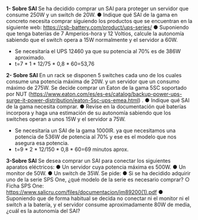 **1- Sobre SAI**
Se ha decidido comprar un SAI para proteger un servidor que consume 250W y un switch
de 20W.
● Indique qué SAI de la gama en concreto necesita comprar siguiendo los productos
que se encuentran en la siguiente web: https://csb-battery.com/product/ups-series/
● Suponiendo que tenga baterías de 7 Amperios-hora y 12 Voltios, calcule la
autonomía sabiendo que el switch opera a 15W normalmente y el servidor a 60W.
- Se necesitaría el UPS 12460 ya que su potencia al 70% es de 386W aproximado.
- t=7 * 1 * 12/75 * 0,8 * 60=53,76

**2- Sobre SAI**
En un rack se disponen 5 switches cada uno de los cuales consume una potencia máxima
de 20W. y un servidor que un consumo máximo de 275W. Se decide comprar un Eaton de la
gama 5SC soportado por NUT
(https://www.eaton.com/es/es-es/catalog/backup-power-ups-surge-it-power-distribution/eaton-5sc-ups-emea.html) .
● Indique qué SAI de la gama necesita comprar.
● Revise en la documentación qué baterías incorpora y haga una estimación de su
autonomía sabiendo que los switches operan a unos 15W y el servidor a 75W.
- Se necesitaría un SAI de la gama 1000IR. ya que necesitamos una potencia de 536W de potencia al 70% y ese es el modelo que nos asegura esa potencia.
- t=9 * 2 * 12/150 * 0,8 * 60=69 minutos aprox.

**3-Sobre SAI**
Se desea comprar un SAI para conectar los siguientes aparatos eléctricos:
● Un servidor cuya potencia máxima es 500W.
● Un monitor de 50W.
● Un switch de 35W.
Se pide:
● Si se ha decidido adquirir uno de la serie SPS One, ¿qué modelo de la serie es
necesario comprar? ○ Ficha SPS One: https://www.salicru.com/files/documentacion/jm89200(1).pdf
● Suponiendo que de forma habitual se decida no conectar ni el monitor ni el switch a la batería, y el servidor consume aproximadamente 80W de media, ¿cuál es la
autonomía del SAI?
